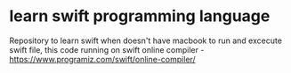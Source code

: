# learn swift programming language


Repository to learn swift when doesn't have macbook to run and excecute swift file, this code running on swift online compiler - https://www.programiz.com/swift/online-compiler/

